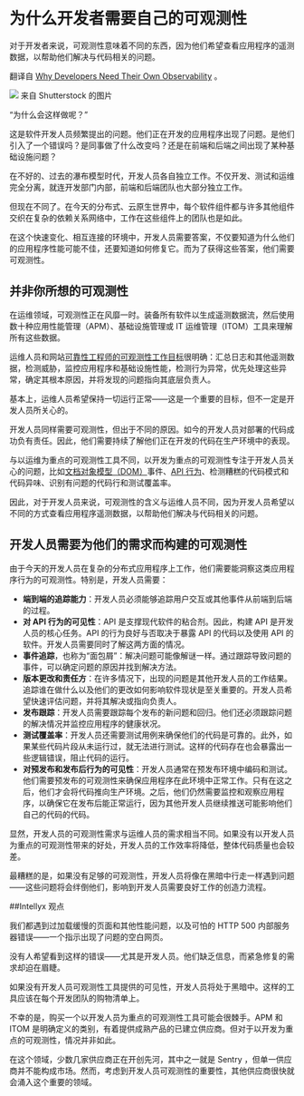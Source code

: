 # 为什么开发者需要自己的可观测性

对于开发者来说，可观测性意味着不同的东西，因为他们希望查看应用程序的遥测数据，以帮助他们解决与代码相关的问题。

翻译自 [Why Developers Need Their Own Observability](https://thenewstack.io/why-developers-need-their-own-observability/) 。

![](https://cdn.thenewstack.io/media/2023/07/066e5ca6-observability1-1024x576.jpg)
来自 Shutterstock 的图片

“为什么会这样做呢？”

这是软件开发人员频繁提出的问题。他们正在开发的应用程序出现了问题。是他们引入了一个错误吗？是同事做了什么改变吗？还是在前端和后端之间出现了某种基础设施问题？

在不好的、过去的瀑布模型时代，开发人员各自独立工作。不仅开发、测试和运维完全分离，就连开发部门内部，前端和后端团队也大部分独立工作。

但现在不同了。在今天的分布式、云原生世界中，每个软件组件都与许多其他组件交织在复杂的依赖关系网络中，工作在这些组件上的团队也是如此。

在这个快速变化、相互连接的环境中，开发人员需要答案，不仅要知道为什么他们的应用程序性能可能不佳，还要知道如何修复它。而为了获得这些答案，他们需要可观测性。

## 并非你所想的可观测性

在运维领域，可观测性正在风靡一时。装备所有软件以生成遥测数据流，然后使用数十种应用性能管理（APM）、基础设施管理或 IT 运维管理（ITOM）工具来理解所有这些数据。

运维人员和网站[可靠性工程师的可观测性工作目标](https://thenewstack.io/observability/)很明确：汇总日志和其他遥测数据，检测威胁，监控应用程序和基础设施性能，检测行为异常，优先处理这些异常，确定其根本原因，并将发现的问题指向其底层负责人。

基本上，运维人员希望保持一切运行正常——这是一个重要的目标，但不一定是开发人员所关心的。

开发人员同样需要可观测性，但出于不同的原因。如今的开发人员对部署的代码成功负有责任。因此，他们需要持续了解他们正在开发的代码在生产环境中的表现。

与以运维为重点的可观测性工具不同，以开发为重点的可观测性专注于开发人员关心的问题，比如[文档对象模型（DOM）](https://roadmap.sh/videos/what-is-dom-shadow-dom-virtual-dom)事件、[API 行为](https://thenewstack.io/state-of-the-api-microservices-gone-macro-and-zombie-apis/)、检测糟糕的代码模式和代码异味、识别有问题的代码行和测试覆盖率。

因此，对于开发人员来说，可观测性的含义与运维人员不同，因为开发人员希望以不同的方式查看应用程序遥测数据，以帮助他们解决与代码相关的问题。

## 开发人员需要为他们的需求而构建的可观测性

由于今天的开发人员在复杂的分布式应用程序上工作，他们需要能洞察这类应用程序行为的可观测性。特别是，开发人员需要：

- **端到端的追踪能力**：开发人员必须能够追踪用户交互或其他事件从前端到后端的过程。
- **对 API 行为的可见性**：API 是支撑现代软件的粘合剂。因此，构建 API 是开发人员的核心任务。API 的行为良好与否取决于暴露 API 的代码以及使用 API 的软件。开发人员需要同时了解这两方面的情况。
- **事件追踪**，也称为“面包屑”：解决问题可能像解谜一样。通过跟踪导致问题的事件，可以确定问题的原因并找到解决方法。
- **版本更改和责任方**：在许多情况下，出现的问题是其他开发人员的工作结果。追踪谁在做什么以及他们的更改如何影响软件现状是至关重要的。开发人员希望快速评估问题，并将其解决或指向负责人。
- **发布跟踪**：开发人员需要跟踪每个发布的新问题和回归。他们还必须跟踪问题的解决情况并监控应用程序的健康状况。
- **测试覆盖率**：开发人员还需要测试用例来确保他们的代码是可靠的。此外，如果某些代码片段从未运行过，就无法进行测试。这样的代码存在也会暴露出一些逻辑错误，阻止代码的运行。
- **对预发布和发布后行为的可见性**：开发人员通常在预发布环境中编码和测试。他们需要预发布的可观测性来确保应用程序在此环境中正常工作。只有在这之后，他们才会将代码推向生产环境。之后，他们仍然需要监控和观察应用程序，以确保它在发布后能正常运行，因为其他开发人员继续推送可能影响他们自己的代码的代码。

显然，开发人员的可观测性需求与运维人员的需求相当不同。如果没有以开发人员为重点的可观测性带来的好处，开发人员的工作效率将降低，整体代码质量也会较差。

最糟糕的是，如果没有足够的可观测性，开发人员将像在黑暗中行走一样遇到问题——这些问题将会绊倒他们，影响到开发人员需要良好工作的创造力流程。

##Intellyx 观点

我们都遇到过加载缓慢的页面和其他性能问题，以及可怕的 HTTP 500 内部服务器错误——一个指示出现了问题的空白网页。

没有人希望看到这样的错误——尤其是开发人员。他们缺乏信息，而紧急修复的需求却迫在眉睫。

如果没有开发人员可观测性工具提供的可见性，开发人员将处于黑暗中。这样的工具应该在每个开发团队的购物清单上。

不幸的是，购买一个以开发人员为重点的可观测性工具可能会很棘手。APM 和 ITOM 是明确定义的类别，有着提供成熟产品的已建立供应商。但对于以开发为重点的可观测性，情况并非如此。

在这个领域，少数几家供应商正在开创先河，其中之一就是 Sentry ，但单一供应商并不能构成市场。然而，考虑到开发人员可观测性的重要性，其他供应商很快就会涌入这个重要的领域。